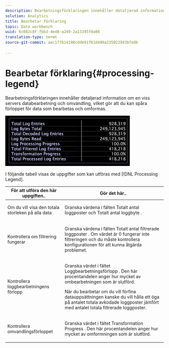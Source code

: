 ```yaml
---
description: Bearbetningsförklaringen innehåller detaljerad information om en viss servers databearbetning och omvandling, vilket gör att du kan spåra förloppet för data som bearbetas och omformas.
solution: Analytics
title: Bearbetar förklaring
topic: Data workbench
uuid: 6c082c8f-fbb3-4e48-a249-2a13345fda86
translation-type: tm+mt
source-git-commit: aec1f7b14198cdde91f61d490a235022943bfedb

---
```



# Bearbetar förklaring{#processing-legend}

Bearbetningsförklaringen innehåller detaljerad information om en viss servers databearbetning och omvandling, vilket gör att du kan spåra förloppet för data som bearbetas och omformas.

![](assets/vis_ProcessingLegend.png)

I följande tabell visas de uppgifter som kan utföras med [!DNL Processing Legend].

<table id="table_6149250C44B14C44A3CB1CEF68B280C6"> 
 <thead> 
  <tr> 
   <th colname="col1" class="entry"> För att utföra den här uppgiften.. </th> 
   <th colname="col2" class="entry"> Gör det här.. </th> 
  </tr> 
 </thead>
 <tbody> 
  <tr> 
   <td colname="col1"> <p>Om du vill visa den totala storleken på alla data </p> </td> 
   <td colname="col2"> <p>Granska värdena i fälten <span class="wintitle"> Totalt antal loggposter</span> och Totalt antal <span class="wintitle"> loggbyte</span> . </p> </td> 
  </tr> 
  <tr> 
   <td colname="col1"> <p>Kontrollera om filtrering fungerar </p> </td> 
   <td colname="col2"> <p>Granska värdena i fälten <span class="wintitle"> Totalt antal filtrerade loggposter</span> . Om värdet är 0 fungerar inte filtreringen och du måste kontrollera konfigurationen för att kunna åtgärda problemet. </p> </td> 
  </tr> 
  <tr> 
   <td colname="col1"> <p>Kontrollera loggbearbetningens förlopp </p> </td> 
   <td colname="col2"> <p>Granska värdet i fältet <span class="wintitle"> Loggbearbetningsförlopp</span> . Den här procentandelen anger hur mycket av ombearbetningen som är slutförd. </p> <p>När du bearbetar om du vill förfina datauppsättningen kanske du vill hålla ett öga på antalet <span class="wintitle"> totala avkodade loggposter</span> jämfört med antalet <span class="wintitle"> totala filtrerade loggposter</span>. </p> </td> 
  </tr> 
  <tr> 
   <td colname="col1"> <p>Kontrollera omvandlingsförloppet </p> </td> 
   <td colname="col2"> <p>Granska värdet i fältet <span class="wintitle"> Transformation Progress</span> . Den här procentandelen anger hur mycket av omformningen som är slutförd. </p> </td> 
  </tr> 
 </tbody> 
</table>

